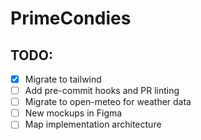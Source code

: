 # PrimeCondies

## TODO:

- [x] Migrate to tailwind
- [ ] Add pre-commit hooks and PR linting
- [ ] Migrate to open-meteo for weather data
- [ ] New mockups in Figma
- [ ] Map implementation architecture
